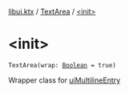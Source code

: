 [libui.ktx](../index.md) / [TextArea](index.md) / [&lt;init&gt;](./-init-.md)

# &lt;init&gt;

`TextArea(wrap: `[`Boolean`](https://kotlinlang.org/api/latest/jvm/stdlib/kotlin/-boolean/index.html)` = true)`

Wrapper class for [uiMultilineEntry](../../libui/ui-multiline-entry.md)

